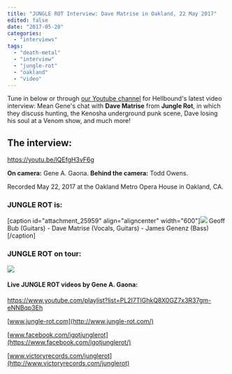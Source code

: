 ```yaml
---
title: "JUNGLE ROT Interview: Dave Matrise in Oakland, 22 May 2017"
edited: false
date: "2017-05-28"
categories:
  - "interviews"
tags:
  - "death-metal"
  - "interview"
  - "jungle-rot"
  - "oakland"
  - "video"
---
```


Tune in below or through [our Youtube channel](https://www.youtube.com/channel/UC3ORrPGrqJlX4RMMMxHMntw) for Hellbound's latest video interview: Mean Gene's chat with **Dave Matrise** from **Jungle Rot**, in which they discuss hunting, the Kenosha underground punk scene, Dave losing his soul at a Venom show, and much more!

## The interview:

https://youtu.be/lQEfgH3vF6g

**On camera:** Gene A. Gaona. **Behind the camera:** Todd Owens.

Recorded May 22, 2017 at the Oakland Metro Opera House in Oakland, CA.

### JUNGLE ROT is:

\[caption id="attachment\_25959" align="aligncenter" width="600"\]![](https://hellbound.ca/wp-content/uploads/2017/05/JungleRot-band.jpg) Geoff Bub (Guitars) - Dave Matrise (Vocals, Guitars) - James Genenz (Bass)\[/caption\]

### JUNGLE ROT on tour:

![](https://hellbound.ca/wp-content/uploads/2017/05/Destruction-Warbringer-JungleRot.jpg)

#### Live JUNGLE ROT videos by Gene A. Gaona:

https://www.youtube.com/playlist?list=PL2I7TlGhkQ8X0GZ7x3R37gm-eNNBqp3Eh

[www.jungle-rot.com](http://www.jungle-rot.com/)

[www.facebook.com/igotjunglerot](https://www.facebook.com/igotjunglerot/)

[www.victoryrecords.com/junglerot](http://www.victoryrecords.com/junglerot)
